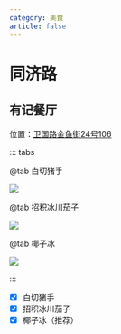 ```yaml
---
category: 美食
article: false
---
```


# 同济路

## 有记餐厅

<i class="fa-solid fa-location-dot"></i> 位置：<a href="https://ditu.amap.com/place/B02F5070S8" target="_blank">卫国路金鱼街24号106</a>

::: tabs

@tab 白切猪手

![](https://img.sherry4869.com/blog/life/food/china/guangdong/foshan/cc/tjl/yjct/1.jpg)

@tab 招积冰川茄子

![](https://img.sherry4869.com/blog/life/food/china/guangdong/foshan/cc/tjl/yjct/2.jpg)

@tab 椰子冰

![](https://img.sherry4869.com/blog/life/food/china/guangdong/foshan/cc/tjl/yjct/3.jpg)

:::

- [x] 白切猪手
- [x] 招积冰川茄子
- [x] 椰子冰（推荐）